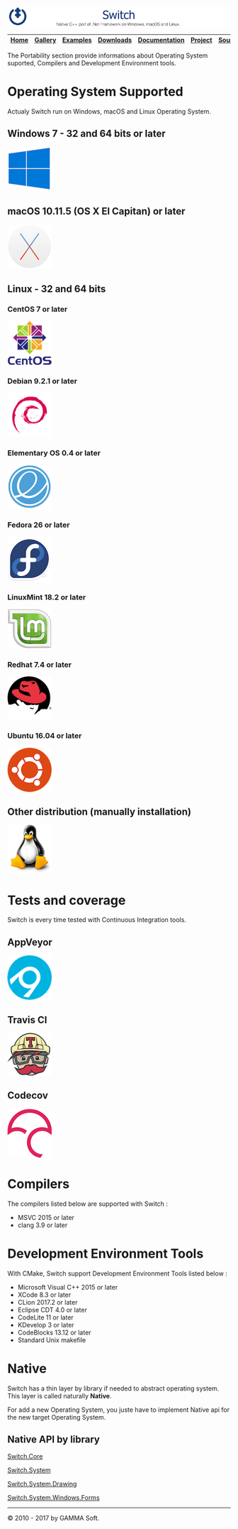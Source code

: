 ![Switch Header](Pictures/SwitchNativeC++port.png)

| [Home](Home.md) | [Gallery](Gallery.md) | [Examples](Examples.md) | [Downloads](Downloads.md) | [Documentation](Documentation.md) | [Project](https://sourceforge.net/projects/switchpro) | [Source](https://github.com/gammasoft71/switch) | [License](License.md) | [Contact](Contact.md) | [GAMMA Soft](https://gammasoft71.wixsite.com/gammasoft) |
|-----------------|-----------------------|-------------------------|-------------------------|-----------------------------------|-------------------------------------------------------|-------------------------------------------------|-----------------------|-----------------------|---------------------------------------------------------|

The Portability section provide informations about Operating System suported, Compilers and Development Environment tools.

# Operating System Supported

Actualy Switch run on Windows, macOS and Linux Operating System.

## Windows 7 - 32 and 64 bits or later

![Windows](Pictures/OS/Windows.png)

## macOS 10.11.5 (OS X El Capitan) or later

![macOS](Pictures/OS/macOS.jpg)

## Linux - 32 and 64 bits

### CentOS 7 or later

![CentOS](Pictures/OS/CentOS.png)

### Debian 9.2.1 or later

![Debuan](Pictures/OS/Debian.png)

### Elementary OS 0.4 or later

![Elementary OS](Pictures/OS/ElementaryOS.png)

### Fedora 26 or later

![Fedora](Pictures/OS/Fedora.png)

### LinuxMint 18.2 or later

![LinuxMint](Pictures/OS/LinuxMint.png)

### Redhat 7.4 or later

![Redhat](Pictures/OS/Redhat.png)

### Ubuntu 16.04 or later

![Ubuntu](Pictures/OS/Ubuntu.png)

## Other distribution (manually installation)

![Linux](Pictures/OS/Linux.png)

# Tests and coverage

Switch is every time tested with Continuous Integration tools.

## AppVeyor

![AppVeyor](Pictures/CI/AppVeyor.png)

## Travis CI

![TravisCI](Pictures/CI/TravisCI.png)

## Codecov

![Codecov](Pictures/CI/Codecov.png)

# Compilers

The compilers listed below are supported with Switch :

* MSVC 2015 or later
* clang 3.9 or later 
<!--* GCC 6 or later-->

# Development Environment Tools

With CMake, Switch support Development Environment Tools listed below :

* Microsoft Visual C++ 2015 or later
* XCode 8.3 or later
* CLion 2017.2 or later
* Eclipse CDT 4.0 or later
* CodeLite 11 or later
* KDevelop 3 or later
* CodeBlocks 13.12 or later
* Standard Unix makefile

# Native

Switch has a thin layer by library if needed to abstract operating system. This layer is called naturally **Native**.

For add a new Operating System, you juste have to implement Native api for the new target Operating System.

## Native API by library

[Switch.Core](../src/Switch.Core/src/Native/Api.hpp)

[Switch.System](../src/Switch.System/src/Native/Api.hpp)

[Switch.System.Drawing](../src/Switch.System.Drawing/src/Native/Api.hpp)

[Switch.System.Windows.Forms](../src/Switch.System.Windows.Forms/src/Native/Api.hpp)

______________________________________________________________________________________________

© 2010 - 2017 by GAMMA Soft.
